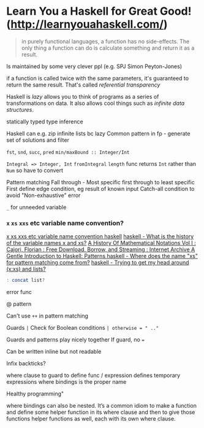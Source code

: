 
# Learn You a Haskell for Great Good! (http://learnyouahaskell.com/)

>in purely functional languages, a function has no side-effects. The only thing a function can do is calculate something and return it as a result.

Is maintained by some very clever ppl (e.g. SPJ Simon Peyton-Jones)


if a function is called twice with the same parameters, it's guaranteed to return the same result. That's called *referential transparency*

Haskell is *lazy*
allows you to think of programs as a series of transformations on data. It also allows cool things such as *infinite data structures*.

statically typed
type inference


Haskell can e.g. zip infinite lists bc lazy
Common pattern in fp - generate set of solutions and filter

`fst`, `snd`, `succ`, `pred`
`min/maxBound :: Integer/Int`

`Integral => Integer, Int`
`fromIntegral`
`length` func returns `Int` rather than `Num` so have to convert

Pattern matching
Fall through - Most specific first through to least specific
First define edge condition, eg result of known input
Catch-all condition to avoid "Non-exhaustive" error

`_` for unneeded variable

### `x` `xs` `xxs` etc variable name convention?

[x xs xxs etc variable name convention haskell](https://www.google.com/search?qsclient=gws-wiz)
[haskell - What is the history of the variable names x and xs?](https://stackoverflow.com/questions/6267735/what-is-the-history-of-the-variable-names-x-and-xs)
[A History Of Mathematical Notations Vol I : Cajori, Florian : Free Download, Borrow, and Streaming : Internet Archive ](https://archive.org/details/historyofmathema031756mbp)
[A Gentle Introduction to Haskell: Patterns ](https://www.haskell.org/tutorial/patterns.html)
[haskell - Where does the name "xs" for pattern matching come from?](https://stackoverflow.com/questions/13701099/where-does-the-name-xs-for-pattern-matching-come-from)
[haskell - Trying to get my head around (x:xs) and lists?](https://stackoverflow.com/questions/5875067/trying-to-get-my-head-around-xxs-and-lists)


```haskell
: concat list?
```
error func

@ pattern

Can't use `++` in pattern matching

Guards `|`
Check for Boolean conditions
  `| otherwise = " .."`

Guards and patterns play nicely together
If guard, no `=`

Can be written inline but not readable

Infix backticks?

where clause to guard to define func / expression
defines temporary expressions
where bindings is the proper name

Healthy programming"

where bindings can also be nested. It’s a common idiom to make a function and define some helper function in its where clause and then to give those functions helper functions as well, each with its own where clause.


